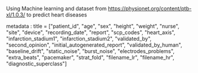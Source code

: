 Using Machine learning and dataset from https://physionet.org/content/ptb-xl/1.0.3/ to predict heart diseases


metadata : title = ["patient_id", "age", "sex", "height", "weight", "nurse", "site", "device", "recording_date", "report", "scp_codes", "heart_axis", "infarction_stadium1",
          "infarction_stadium2", "validated_by", "second_opinion", "initial_autogenerated_report", "validated_by_human", "baseline_drift", "static_noise", "burst_noise", "electrodes_problems", "extra_beats", 
          "pacemaker", "strat_fold", "filename_lr", "filename_hr", "diagnostic_superclass"]
